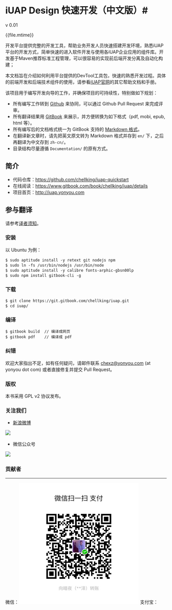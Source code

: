 # iUAP Design 快速开发（中文版）#

v 0.01

{{file.mtime}}    <!-- toc -->

开发平台提供完整的开发工具，帮助业务开发人员快速搭建开发环境，熟悉iUAP平台的开发方式，简单快速的进入软件开发与使用各iUAP企业应用的组件库。开发基于Maven推荐标准工程管理，可以很容易的实现前后端开发分离及自动化构建；

本文档旨在介绍如何利用平台提供的DevTool工具包，快速的熟悉开发过程。具体的前端开发和后端技术组件的使用，请参看[iUAP官网](http://iuap.yonyou.com)的其它帮助文档和手册。

该项目用于编写开发向导的工作，并确保项目的可持续性，特别做如下规划：

* 所有编写工作转到 [Github](https://www.github.com) 来协同，可以通过 Github Pull Request 来完成评审。
* 所有翻译结果用 [GitBook](http://www.gitbook.com) 来展示，并方便转换为如下格式（pdf, mobi, epub, html 等）。
* 所有编写后的文档格式统一为 GitBook 支持的 [Markdown 格式](http://help.gitbook.com/format/markdown.html)。
* 在翻译新文章时，请先把英文原文转为 Markdown 格式并存到 `en/` 下，之后再翻译为中文存到 `zh-cn/`。
* 目录结构尽量遵循 `Documentation/` 的原有方式。

## 简介 ##

-   代码仓库：<https://github.com/chellking/iuap-quickstart>
-   在线阅读：<https://www.gitbook.com/book/chellking/iuap/details>
-   项目首页：<http://iuap.yonyou.com>

## 参与翻译

请参考[译者须知](doc/README.md)。

### 安装

以 Ubuntu 为例：

    $ sudo aptitude install -y retext git nodejs npm
    $ sudo ln -fs /usr/bin/nodejs /usr/bin/node
    $ sudo aptitude install -y calibre fonts-arphic-gbsn00lp
    $ sudo npm install gitbook-cli -g

### 下载

    $ git clone https://git.gitbook.com/chellking/iuap.git
    $ cd iuap/

### 编译

    $ gitbook build  // 编译成网页
    $ gitbook pdf    // 编译成 pdf

### 纠错

欢迎大家指出不足，如有任何疑问，请邮件联系 chexz@yonyou.com (at yonyou dot com) 或者直接修复并提交 Pull Request。

### 版权

本书采用 GPL v2 协议发布。

### 关注我们

-   [新浪微博](http://weibo.com/tinylaborg)

   [<img src="pic/tinylab-sina.jpg" width="150"/>](http://weibo.com/tinylaborg)

-   微信公众号

   <img src="pic/tinylab-weixin.jpg" width="150"/>


### 贡献者
<hr> 

微信：![微信](img/image888.jpg) 支付宝：


